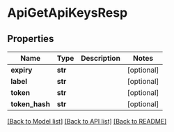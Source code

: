 # ApiGetApiKeysResp

## Properties
Name | Type | Description | Notes
------------ | ------------- | ------------- | -------------
**expiry** | **str** |  | [optional] 
**label** | **str** |  | [optional] 
**token** | **str** |  | [optional] 
**token_hash** | **str** |  | [optional] 

[[Back to Model list]](../README.md#documentation-for-models) [[Back to API list]](../README.md#documentation-for-api-endpoints) [[Back to README]](../README.md)

